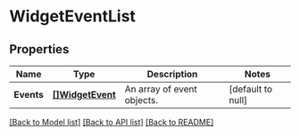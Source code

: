 # WidgetEventList

## Properties
Name | Type | Description | Notes
------------ | ------------- | ------------- | -------------
**Events** | [**[]WidgetEvent**](WidgetEvent.md) | An array of event objects. | [default to null]

[[Back to Model list]](../README.md#documentation-for-models) [[Back to API list]](../README.md#documentation-for-api-endpoints) [[Back to README]](../README.md)


